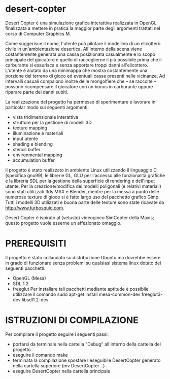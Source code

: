 desert-copter
=============

Desert Copter è una simulazione grafica interattiva realizzata in OpenGL finalizzata a mettere in pratica la maggior parte degli argomenti trattati nel corso di Computer Graphics M.

Come suggerisce il nome, l'utente può pilotare il modellino di un elicottero civile in un'ambientazione desertica. All'interno della scena viene costantemente generata una cassa posizionata casualmente e lo scopo principale del giocatore è quello di raccoglierne il più possibile prima che il carburante si esaurisca e senza apportare troppi danni all'elicottero. L'utente è aiutato da una minimappa che mostra costantemente una porzione del terreno di gioco ed eventuali casse presenti nelle vicinanze. Ad intervalli casuali compaiono inoltre delle mongolfiere che – se raccolte – possono ricompensare il giocatore con un bonus in carburante oppure riparare parte dei danni subiti.

La realizzazione del progetto ha permesso di sperimentare e lavorare in particolar modo sui seguenti argomenti:
- vista tridimensionale interattiva
- strutture per la gestione di modelli 3D
- texture mapping
- illuminazione e materiali
- input utente
- shading e blending
- stencil buffer
- environmental mapping
- accumulation buffer

Il progetto è stato realizzato in ambiente Linux utilizzando il linguaggio C (specifica gnu99), le librerie GL, GLU per l'accesso alle funzionalità grafiche e la libreria SDL per la gestione della superficie di rendering e dell'input utente.
Per la creazione/modifica dei modelli poligonali (e relativi materiali) sono stati utilizzati 3ds MAX e Blender, mentre per la messa a punto delle numerose texture di gioco si è fatto largo uso del pacchetto grafico Gimp.
Tutti i modelli 3D utilizzati e buona parte delle texture sono state ricavate da http://www.turbosquid.com.

Desert Copter è ispirato al (vetusto) videogioco SimCopter della Maxis; questo progetto vuole esserne un affezionato omaggio.

PREREQUISITI
============

Il progetto è stato collaudato su distribuzione Ubuntu ma dovrebbe essere in grado di funzionare senza problemi su qualsiasi sistema linux dotato dei seguenti pacchetti:
- OpenGL (Mesa)
- SDL 1.2
- freeglut
Per installare tali pacchetti mediante aptitude è possibile utilizzare il comando
sudo apt-get install mesa-common-dev freeglut3-dev libsdl1.2-dev

ISTRUZIONI DI COMPILAZIONE
==========================

Per compilare il progetto seguire i seguenti passi:
- portarsi da terminale nella cartella "Debug" all'interno della cartella del progetto
- eseguire il comando make
- terminata la compilazione spostare l'eseguibile DesertCopter generato nella cartella superiore
  (mv DesertCopter ..)
- eseguire DesertCopter nella cartella principale
